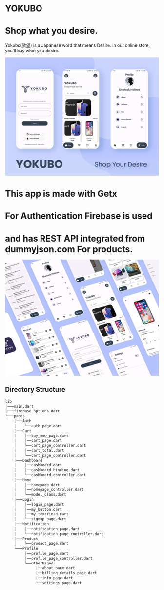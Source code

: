# YOKUBO

# Shop what you desire.
Yokubo(欲望) is a Japanese word that means Desire. In our online store, you'll buy what you desire.

![images](https://github.com/SimoHimo/Yokubo/blob/master/assets/mockup1.png)
# This app is made with Getx  
# For Authentication Firebase is used
# and has REST API integrated from dummyjson.com For products.
![images](https://github.com/SimoHimo/Yokubo/blob/master/assets/mockup1.jpg)


## Directory Structure
```
lib
│───main.dart    
│───firebase_options.dart    
└───pages
    │───Auth
    |    └──auth_page.dart
    │───Cart
    │    │──buy_now_page.dart
    │    │──cart_page.dart
    │    └──cart_page_controller.dart
    │    │──cart_total.dart
    │    └──cart_page_controller.dart
    │───Dashboard
    │    │──dashboard.dart
    │    │──dashboard_binding.dart
    │    └──dashboard_controller.dart
    │───Home
    │    │──homepage.dart
    │    │──homepage_controller.dart
    │    └──model_class.dart
    │───Login
    │    │──login_page.dart
    │    │──my_button.dart
    │    │──my_textfield.dart
    │    └──signup_page.dart
    │───Notification
    │    │──notification_page.dart
    │    └──notification_page_controller.dart
    │───Product
    │    └──product_page.dart
    └───Profile
         │──profile_page.dart
         │──profile_page_controller.dart
         └──OtherPages
              │──about_page.dart
              │──billing_details_page.dart
              │──info_page.dart
              └──settings_page.dart


```

